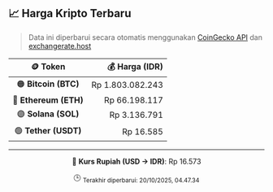

<!-- HARGA_KRIPTO -->
## 📈 Harga Kripto Terbaru

> Data ini diperbarui secara otomatis menggunakan [CoinGecko API](https://www.coingecko.com/) dan [exchangerate.host](https://exchangerate.host/)

<div align="center">

| 🪙 Token | 💰 Harga (IDR) |
|:------:|---------------:|
| 🟠 **Bitcoin (BTC)**   | Rp 1.803.082.243 |
| 🔵 **Ethereum (ETH)**  | Rp 66.198.117 |
| 🟣 **Solana (SOL)**    | Rp 3.136.791 |
| 🟢 **Tether (USDT)**   | Rp 16.585 |

---

💱 **Kurs Rupiah (USD → IDR)**: Rp 16.573

🕒 <sub>Terakhir diperbarui: 20/10/2025, 04.47.34</sub>

</div>
<!-- /HARGA_KRIPTO -->